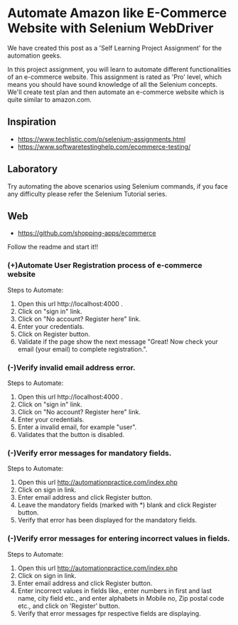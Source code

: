 # Automate Amazon like E-Commerce Website with Selenium WebDriver

We have created this post as a 'Self Learning Project Assignment' for the automation geeks.

In this project assignment, you will learn to automate different functionalities of an e-commerce website. This assignment is rated as 'Pro' level, which means you should have sound knowledge of all the Selenium concepts. We'll create test plan and then automate an e-commerce website which is quite similar to amazon.com.

## Inspiration

- https://www.techlistic.com/p/selenium-assignments.html
- https://www.softwaretestinghelp.com/ecommerce-testing/

## Laboratory

Try automating the above scenarios using Selenium commands, if you face any difficulty please refer the Selenium Tutorial series.

## Web

- https://github.com/shopping-apps/ecommerce

Follow the readme and start it!!

### (+)Automate User Registration process of e-commerce website

Steps to Automate:

1. Open this url  http://localhost:4000 .
2. Click on "sign in" link.
3. Click on "No account? Register here" link.
4. Enter your credentials.
5. Click on Register button.
6. Validate if the page show the next message "Great! Now check your email (your email) to complete registration.".

### (-)Verify invalid email address error.

Steps to Automate:

1. Open this url  http://localhost:4000 .
2. Click on "sign in" link.
3. Click on "No account? Register here" link.
4. Enter your credentials.
5. Enter a invalid email, for example "user".
6. Validates that the button is disabled.


### (-)Verify error messages for mandatory fields.

Steps to Automate:

1. Open this url  http://automationpractice.com/index.php
2. Click on sign in link.
3. Enter email address and click Register button.
4. Leave the mandatory fields (marked with *) blank and click Register button.
5. Verify that error has been displayed for the mandatory fields.

### (-)Verify error messages for entering incorrect values in fields.

Steps to Automate:

1. Open this url  http://automationpractice.com/index.php
2. Click on sign in link.
3. Enter email address and click Register button.
4. Enter incorrect values in fields like., enter numbers in first and last name, city field etc., and enter alphabets in Mobile no, Zip postal code etc., and click on 'Register' button.
5. Verify that error messages fpr respective fields are displaying.